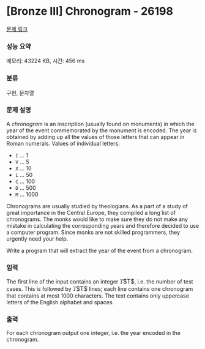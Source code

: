 # [Bronze III] Chronogram - 26198 

[문제 링크](https://www.acmicpc.net/problem/26198) 

### 성능 요약

메모리: 43224 KB, 시간: 456 ms

### 분류

구현, 문자열

### 문제 설명

<p>A <em>chronogram</em> is an inscription (usually found on monuments) in which the year of the event commemorated by the monument is encoded. The year is obtained by adding up all the values of those letters that can appear in Roman numerals. Values of individual letters:</p>

<ul>
	<li><code>I</code> … 1</li>
	<li><code>V</code> … 5</li>
	<li><code>X</code> … 10</li>
	<li><code>L</code> … 50</li>
	<li><code>C</code> … 100</li>
	<li><code>D</code> … 500</li>
	<li><code>M</code> … 1000</li>
</ul>

<p>Chronograms are usually studied by theologians. As a part of a study of great importance in the Central Europe, they compiled a long list of chronograms. The monks would like to make sure they do not make any mistake in calculating the corresponding years and therefore decided to use a computer program. Since monks are not skilled programmers, they urgently need your help.</p>

<p>Write a program that will extract the year of the event from a chronogram.</p>

### 입력 

 <p>The first line of the input contains an integer <mjx-container class="MathJax" jax="CHTML" style="font-size: 109%; position: relative;"><mjx-math class="MJX-TEX" aria-hidden="true"><mjx-mi class="mjx-i"><mjx-c class="mjx-c1D447 TEX-I"></mjx-c></mjx-mi></mjx-math><mjx-assistive-mml unselectable="on" display="inline"><math xmlns="http://www.w3.org/1998/Math/MathML"><mi>T</mi></math></mjx-assistive-mml><span aria-hidden="true" class="no-mathjax mjx-copytext">$T$</span></mjx-container>, i.e. the number of test cases. This is followed by <mjx-container class="MathJax" jax="CHTML" style="font-size: 109%; position: relative;"><mjx-math class="MJX-TEX" aria-hidden="true"><mjx-mi class="mjx-i"><mjx-c class="mjx-c1D447 TEX-I"></mjx-c></mjx-mi></mjx-math><mjx-assistive-mml unselectable="on" display="inline"><math xmlns="http://www.w3.org/1998/Math/MathML"><mi>T</mi></math></mjx-assistive-mml><span aria-hidden="true" class="no-mathjax mjx-copytext">$T$</span></mjx-container> lines; each line contains one chronogram that contains at most 1000 characters. The text contains only uppercase letters of the English alphabet and spaces.</p>

### 출력 

 <p>For each chronogram output one integer, i.e. the year encoded in the chronogram.</p>

